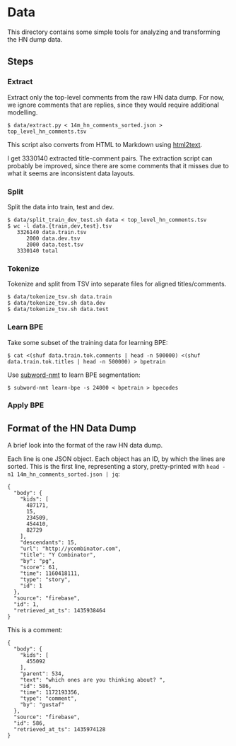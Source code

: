 # Data
This directory contains some simple tools for analyzing and transforming
the HN dump data.

## Steps
### Extract
Extract only the top-level comments from the raw HN data dump.
For now, we ignore comments that are replies, since they would require additional modelling.
```
$ data/extract.py < 14m_hn_comments_sorted.json > top_level_hn_comments.tsv
```
This script also converts from HTML to Markdown using [html2text](https://pypi.org/project/html2text/).

I get 3330140 extracted title-comment pairs. 
The extraction script can probably be improved, since there are some comments that it misses due to
what it seems are inconsistent data layouts.

### Split
Split the data into train, test and dev.
```
$ data/split_train_dev_test.sh data < top_level_hn_comments.tsv
$ wc -l data.{train,dev,test}.tsv
   3326140 data.train.tsv
      2000 data.dev.tsv
      2000 data.test.tsv
   3330140 total
```

### Tokenize
Tokenize and split from TSV into separate files for aligned titles/comments.
```
$ data/tokenize_tsv.sh data.train
$ data/tokenize_tsv.sh data.dev
$ data/tokenize_tsv.sh data.test
```

### Learn BPE
Take some subset of the training data for learning BPE:
```
$ cat <(shuf data.train.tok.comments | head -n 500000) <(shuf data.train.tok.titles | head -n 500000) > bpetrain
```

Use [subword-nmt](https://github.com/rsennrich/subword-nmt.git) to learn BPE segmentation:
```
$ subword-nmt learn-bpe -s 24000 < bpetrain > bpecodes
```

### Apply BPE

## Format of the HN Data Dump
A brief look into the format of the raw HN data dump.

Each line is one JSON object. Each object has an ID, by which the lines are sorted.
This is the first line, representing a story, pretty-printed with `head -n1 14m_hn_comments_sorted.json | jq`:
```
{
  "body": {
    "kids": [
      487171,
      15,
      234509,
      454410,
      82729
    ],
    "descendants": 15,
    "url": "http://ycombinator.com",
    "title": "Y Combinator",
    "by": "pg",
    "score": 61,
    "time": 1160418111,
    "type": "story",
    "id": 1
  },
  "source": "firebase",
  "id": 1,
  "retrieved_at_ts": 1435938464
}
```

This is a comment:
```
{
  "body": {
    "kids": [
      455092
    ],
    "parent": 534,
    "text": "which ones are you thinking about? ",
    "id": 586,
    "time": 1172193356,
    "type": "comment",
    "by": "gustaf"
  },
  "source": "firebase",
  "id": 586,
  "retrieved_at_ts": 1435974128
}
```

